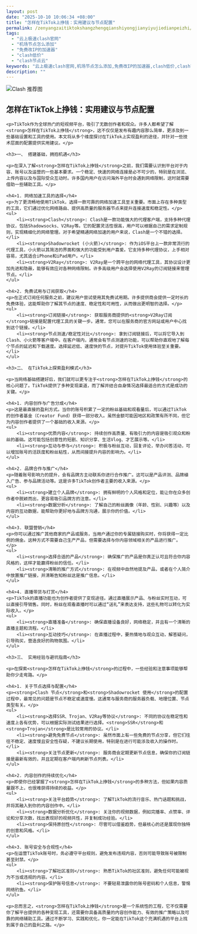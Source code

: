 ```yaml
---
layout: post
date: "2025-10-10 10:06:34 +08:00"
title: "怎样在TikTok上挣钱：实用建议与节点配置"
permalink: /zenyangzaitiktokshangzhengqianshiyongjianyiyujiedianpeizhi/
tags:
  - "云上极速clash官网"
  - "机场节点怎么添加"
  - "免费改IP的加速器"
  - "clash低价"
  - "clash节点云"
keywords: "云上极速clash官网,机场节点怎么添加,免费改IP的加速器,clash低价,clash节点云"
description: ""
---
```


![Clash 推荐图](https://clashjd.github.io/assets/img/小火箭节点推荐.png)

## 怎样在TikTok上挣钱：实用建议与节点配置


    <p>TikTok作为全球热门的短视频平台，吸引了无数创作者和观众。许多人都希望了解<strong>怎样在TikTok上挣钱</strong>，这不仅仅是发布有趣内容那么简单，更涉及到一些基础设置和工具的使用。本文将从多个维度探讨在TikTok上实现盈利的途径，并针对一些技术层面的配置提供实用建议。</p>

    <h3>一、 搭建基础，拥抱机遇</h3>

    <p>在深入了解<strong>怎样在TikTok上挣钱</strong>之前，我们需要认识到平台对于内容、账号以及运营的一些基本要求。一个稳定、快速的网络连接是必不可少的，特别是在浏览、上传内容以及与国际受众互动时。许多国内用户在访问海外平台时会遇到网络限制，这时就需要借助一些辅助工具。</p>

    <h4>1. 网络加速工具的选择</h4>
    <p>为了更流畅地使用TikTok，选择一款可靠的网络加速工具至关重要。市面上存在多种类型的工具，它们通过优化网络路由、提供高质量的服务器节点来提升连接速度和稳定性。</p>
    <ul>
        <li><strong>Clash</strong>: Clash是一款功能强大的代理客户端，支持多种代理协议，包括Shadowsocks、V2Ray等。它的配置灵活性很高，用户可以根据自己的需求定制规则，实现精细化的网络管理。对于希望精通网络加速的用户来说，Clash是一个不错的选择。</li>
        <li><strong>Shadowrocket (小火箭)</strong>: 作为iOS平台上一款非常流行的代理工具，小火箭以其简洁的界面和强大的功能受到用户喜爱。它支持多种代理协议，上手相对容易，尤其适合iPhone和iPad用户。</li>
        <li><strong>V2Ray</strong>: V2Ray是一个跨平台的网络代理工具，其协议设计更加先进和隐蔽，能够有效应对各种网络限制。许多高级用户会选择使用V2Ray的订阅链接来管理节点。</li>
    </ul>

    <h4>2. 免费试用与订阅获取</h4>
    <p>在正式订阅任何服务之前，建议用户尝试使用其免费试用期。许多提供商会提供一定时长的免费体验，这能帮助你了解其节点的速度、稳定性和可用性，从而做出更明智的选择。</p>
    <ul>
        <li><strong>订阅链接</strong>: 获取服务商提供的<strong>V2Ray订阅</strong>链接是配置代理工具的关键一步。通常，您可以在服务商的官方网站或用户中心找到这个链接。</li>
        <li><strong>节点测速/稳定性对比</strong>: 拿到订阅链接后，可以将它导入到Clash、小火箭等客户端中。在客户端内，通常会有节点测速的功能，可以帮助你直观地了解每个节点的延迟和下载速度。选择延迟低、速度快的节点，对提升TikTok使用体验至关重要。</li>
    </ul>

    <h3>二、 在TikTok上探索盈利模式</h3>

    <p>当网络基础搭建好后，我们就可以更专注于<strong>怎样在TikTok上挣钱</strong>的核心问题了。TikTok提供了多种变现渠道，而了解并结合自身情况选择最适合的方式是成功的关键。</p>

    <h4>1. 内容创作与广告分成</h4>
    <p>这是最直接的盈利方式。当你的账号积累了一定的粉丝基础和观看量后，可以通过TikTok的创作者基金（Creator Fund）获得一部分收入。虽然金额可能因地区和政策有所不同，但它为内容创作者提供了一个基础的收入来源。</p>
    <ul>
        <li><strong>优质内容</strong>: 持续创作高质量、有吸引力的内容是吸引观众和粉丝的基础。这可能包括创意性的短剧、知识分享、生活Vlog、才艺展示等。</li>
        <li><strong>互动与参与</strong>: 积极与粉丝互动，回复评论，举办问答活动，可以增加账号的活跃度和粉丝粘性，从而间接提升内容的影响力。</li>
    </ul>

    <h4>2. 品牌合作与推广</h4>
    <p>随着账号影响力的提升，会有品牌方主动联系你进行合作推广。这可以是产品评测、品牌植入广告、参与品牌活动等。这是许多TikTok创作者主要的收入来源。</p>
    <ul>
        <li><strong>建立个人品牌</strong>: 拥有鲜明的个人风格和定位，能让你在众多创作者中脱颖而出，更容易吸引品牌方的注意。</li>
        <li><strong>数据分析</strong>: 了解自己的粉丝画像（年龄、性别、兴趣等）以及内容的互动数据，能帮助你更好地与品牌方沟通，展示你的价值。</li>
    </ul>

    <h4>3. 联盟营销</h4>
    <p>你可以通过推广其他商家的产品或服务，当用户通过你的专属链接购买时，你将获得一定比例的佣金。这种方式不需要自己生产产品，但需要选择与你内容领域相关的产品进行推广。</p>
    <ul>
        <li><strong>选择合适的产品</strong>: 确保推广的产品是你真正认可且符合你内容风格的，这样才能赢得粉丝的信任。</li>
        <li><strong>清晰的推广方式</strong>: 在视频中自然地提及产品，或者在个人简介中放置推广链接，并清晰告知粉丝这是推广信息。</li>
    </ul>

    <h4>4. 直播带货与打赏</h4>
    <p>TikTok的直播功能也为创作者提供了变现途径。通过直播展示产品、与粉丝实时互动，可以直接引导销售。同时，粉丝在观看直播时可以通过“送礼”来表达支持，这些礼物可以转化为实际收入。</p>
    <ul>
        <li><strong>直播准备</strong>: 确保直播设备良好，网络稳定，并且有一个清晰的直播主题和流程。</li>
        <li><strong>互动技巧</strong>: 在直播过程中，要热情地与观众互动，解答疑问，引导购买，营造良好的购物氛围。</li>
    </ul>

    <h3>三、 实用经验与避坑指南</h3>

    <p>在探索<strong>怎样在TikTok上挣钱</strong>的过程中，一些经验和注意事项能够帮助你少走弯路。</p>

    <h4>1. 关于节点选择与配置</h4>
    <p><strong>Clash 节点</strong>和<strong>Shadowrocket 使用</strong>的配置过程中，最常见的问题是节点不稳定或速度慢。这通常与服务商的服务器负载、地理位置、节点类型有关。</p>
    <ul>
        <li><strong>选择SSR、Trojan、V2Ray等协议</strong>: 不同的协议在稳定性和速度上各有优势，可以根据实际测试结果进行选择。<strong>SSR</strong>和<strong>Trojan</strong>是比较常用的协议。</li>
        <li><strong>避免免费节点</strong>: 虽然市面上有一些免费的节点分享，但它们往往不稳定、速度慢且安全性存疑，不建议长期使用，特别是在进行可能涉及收入的操作时。</li>
        <li><strong>关注节点更新</strong>: 服务商会定期更新节点信息，确保你的订阅链接是最新有效的，并且定期在客户端内刷新节点列表。</li>
    </ul>

    <h4>2. 内容创作的持续优化</h4>
    <p>即使你已经掌握了<strong>怎样在TikTok上挣钱</strong>的多种方法，但如果内容质量跟不上，也很难获得持续的收益。</p>
    <ul>
        <li><strong>关注平台趋势</strong>: 了解TikTok的流行音乐、热门话题和挑战，并将其融入到你的内容创作中。</li>
        <li><strong>数据分析优化</strong>: 关注你的视频数据，例如完播率、点赞率、评论和分享次数，找出表现好的视频共性，并复制成功经验。</li>
        <li><strong>保持原创性</strong>: 尽管可以借鉴趋势，但最核心的还是展现你独特的创意和风格。</li>
    </ul>

    <h4>3. 账号安全与合规性</h4>
    <p>在运营TikTok账号时，务必遵守平台规则，避免发布违规内容，否则可能导致账号被限制甚至封禁。</p>
    <ul>
        <li><strong>了解社区准则</strong>: 熟悉TikTok的社区准则，避免任何可能被视为不当或违规的内容。</li>
        <li><strong>保护账号信息</strong>: 不要轻易泄露你的账号密码和个人信息，警惕网络钓鱼。</li>
    </ul>

    <p>总而言之，<strong>怎样在TikTok上挣钱</strong>是一个系统性的工程，它不仅需要你了解平台提供的各种变现工具，还需要你具备高质量的内容创作能力、有效的推广策略以及可靠的网络辅助工具。通过不断学习、实践和优化，你一定能在TikTok这个充满机遇的平台上找到属于自己的盈利之路。</p>